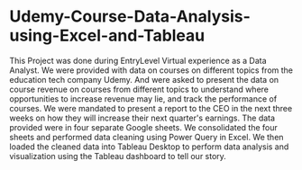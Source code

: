 # Udemy-Course-Data-Analysis-using-Excel-and-Tableau

This Project was done during EntryLevel Virtual experience as a Data Analyst. We were provided with data on courses on different topics from the education tech company Udemy. And were asked to present the data on course revenue on courses from different topics to understand where opportunities to increase revenue may lie, and track the performance of courses. We were mandated to present a report to the CEO in the next three weeks on how they will increase their next quarter's earnings.
The data provided were in four separate Google sheets. We consolidated the four sheets and performed data cleaning using Power Query in Excel. We then loaded the cleaned data into Tableau Desktop to perform data analysis and visualization using the Tableau dashboard to tell our story.
